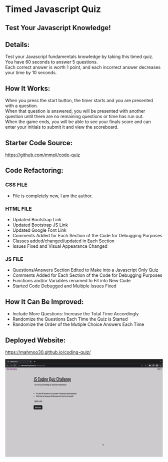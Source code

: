 # Timed Javascript Quiz
## Test Your Javascript Knowledge!

## Details:
Test your Javascript fundamentals knowledge by taking this timed quiz. <br>
You have 60 seconds to answer 5 questions. <br>
Each correct answer is worth 1 point, and each incorrect answer decreases your time by 10 seconds.

## How It Works:
When you press the start button, the timer starts and you are presented with a question. <br>
When that question is answered, you will be presented with another question until there are no remaining questions or time has run out. <br>
When the game ends, you will be able to see your finals score and can enter your initials to submit it and view the scoreboard.

## Starter Code Source:
https://github.com/mmeii/code-quiz

## Code Refactoring:
### CSS FILE 
- File is completely new, I am the author.
### HTML FILE
- Updated Bootstrap Link
- Updated Bootstrap JS Link
- Updated Google Font Link
- Comments Added for Each Section of the Code for Debugging Purposes
- Classes added/changed/updated in Each Section
- Issues Fixed and Visual Appearance Changed
### JS FILE
- Questions/Answers Section Edited to Make into a Javascript Only Quiz
- Comments Added for Each Section of the Code for Debugging Purposes
- Functions and/or Variables renamed to Fit into New Code
- Started Code Debugged and Multiple Issues Fixed

## How It Can Be Improved:
- Include More Questions: Increase the Total Time Accordingly
- Randomize the Questions Each Time the Quiz is Started
- Randomize the Order of the Mutiple Choice Answers Each Time

## Deployed Website:
https://mahmoo30.github.io/coding-quiz/

![](https://github.com/mahmoo30/coding-quiz/blob/main/assets/webpage.gif)
